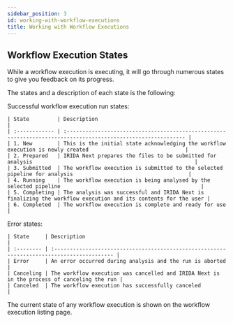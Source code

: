 ```yaml
---
sidebar_position: 3
id: working-with-workflow-executions
title: Working with Workflow Executions
---
```


## Workflow Execution States

While a workflow execution is executing, it will go through numerous states to give you feedback on its progress.

The states and a description of each state is the following:

  Successful workflow execution run states:

    | State         | Description                                                                                                   |
    | :------------ | :------------------------------------------------------------------------------------------------------------ |
    | 1. New        | This is the initial state acknowledging the workflow execution is newly created                               |
    | 2. Prepared   | IRIDA Next prepares the files to be submitted for analysis                                                    |
    | 3. Submitted  | The workflow execution is submitted to the selected pipeline for analysis                                     |
    | 4. Running    | The workflow execution is being analysed by the selected pipeline                                             |
    | 5. Completing | The analysis was successful and IRIDA Next is finalizing the workflow execution and its contents for the user |
    | 6. Completed  | The workflow execution is complete and ready for use                                                          |

  Error states:

    | State     | Description                                                                                |
    | :-------- | :----------------------------------------------------------------------------------------- |
    | Error     | An error occurred during analysis and the run is aborted                                   |
    | Canceling | The workflow execution was cancelled and IRIDA Next is in the process of canceling the run |
    | Canceled  | The workflow execution has successfully canceled                                           |

The current state of any workflow execution is shown on the workflow execution listing page.

<!-- TODO: Include the following headers with explanations and/or descriptions:
- States of Workflow Executions
- User Workflow Executions
  - Navigating to the user workflow executions page
  - Creating a user workflow execution
- Automated Workflow Executions
  - Navigating to the automated workflow executions page
  - Creating an automated workflow execution
-->
